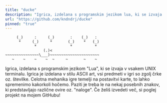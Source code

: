 ```yaml
---
title: "ducke"
description: "Igrica, izdelana s programskim jezikom lua, ki se izvaja v vsakem UNIX terminalu."
url: "https://github.com/kndndrj/ducke"
pinned: "true"
---
```

```
     (_)     :     (_)       :    (_)   :
      *     (_)     *       (_)    *   (_)
             *               *          * 
                 (.)<                     
~~~~~~~~~~~~~~~\___)~~~~~~~~~~~~~~~~~~~~~~
   ~    ~    ~    ~  ~     ~       ~    ~
```
Igrica, izdelana s programskim jezikom "Lua", ki se izvaja v vsakem UNIX
terminalu. Igrica je izdelana v stilu ASCII art, vsi predmeti v igri so zgolj
črke oz. številke. Celotna mehanika igre temelji na postavitvi karte, to lahko
spremenimo kakorkoli hočemo. Paziti je treba le na nekaj posebnih znakov, ki
predstavljajo različne ovire oz. "naloge". Če želiš izvedeti več, si poglej
projekt na mojem GitHubu!
